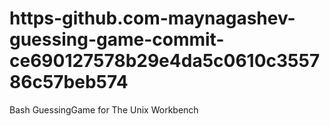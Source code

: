 # https-github.com-maynagashev-guessing-game-commit-ce690127578b29e4da5c0610c355786c57beb574
Bash GuessingGame for The Unix Workbench 
